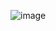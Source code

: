 ![image](https://github.com/KareemSaysHi/Penguins/assets/45048520/af89a740-ddd0-4e21-9e46-2842da84fb4b)
